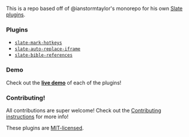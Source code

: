 This is a repo based off of @ianstormtaylor's monorepo for his own [Slate plugins](https://github.com/ianstormtaylor/slate-plugins).

### Plugins

- [`slate-mark-hotkeys`](./packages/slate-mark-hotkeys)
- [`slate-auto-replace-iframe`](./packages/slate-auto-replace-iframe)
- [`slate-bible-references`](./packages/slate-bible-references)

### Demo

Check out the [**live demo**](https://davidchang.github.io/slate-plugins) of each of the plugins!

### Contributing!

All contributions are super welcome! Check out the [Contributing instructions](./Contributing.md) for more info!

These plugins are [MIT-licensed](./License.md).
